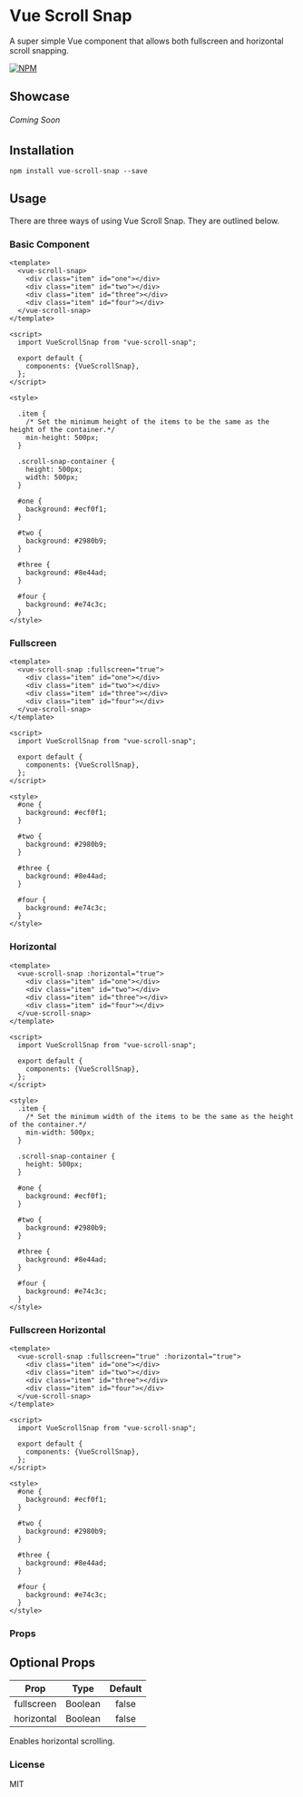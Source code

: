 # Vue Scroll Snap

A super simple Vue component that allows both fullscreen and horizontal scroll snapping.

[![NPM](https://nodei.co/npm/vue-scroll-snap.png?downloads=true&downloadRank=true&stars=true)](https://nodei.co/npm/vue-scroll-snap/)

## Showcase
###### Coming Soon

## Installation

`npm install vue-scroll-snap --save`

## Usage

There are three ways of using Vue Scroll Snap. They are outlined below.

### Basic Component

```vue
<template>
  <vue-scroll-snap>
    <div class="item" id="one"></div>
    <div class="item" id="two"></div>
    <div class="item" id="three"></div>
    <div class="item" id="four"></div>
  </vue-scroll-snap>
</template>

<script>
  import VueScrollSnap from "vue-scroll-snap";

  export default {
    components: {VueScrollSnap},
  };
</script>

<style>

  .item {
    /* Set the minimum height of the items to be the same as the height of the container.*/
    min-height: 500px;
  }

  .scroll-snap-container {
    height: 500px;
    width: 500px;
  }

  #one {
    background: #ecf0f1;
  }

  #two {
    background: #2980b9;
  }

  #three {
    background: #8e44ad;
  }

  #four {
    background: #e74c3c;
  }
</style>
```

### Fullscreen

```vue
<template>
  <vue-scroll-snap :fullscreen="true">
    <div class="item" id="one"></div>
    <div class="item" id="two"></div>
    <div class="item" id="three"></div>
    <div class="item" id="four"></div>
  </vue-scroll-snap>
</template>

<script>
  import VueScrollSnap from "vue-scroll-snap";

  export default {
    components: {VueScrollSnap},
  };
</script>

<style>
  #one {
    background: #ecf0f1;
  }

  #two {
    background: #2980b9;
  }

  #three {
    background: #8e44ad;
  }

  #four {
    background: #e74c3c;
  }
</style>
```

### Horizontal
```vue
<template>
  <vue-scroll-snap :horizontal="true">
    <div class="item" id="one"></div>
    <div class="item" id="two"></div>
    <div class="item" id="three"></div>
    <div class="item" id="four"></div>
  </vue-scroll-snap>
</template>

<script>
  import VueScrollSnap from "vue-scroll-snap";

  export default {
    components: {VueScrollSnap},
  };
</script>

<style>
  .item {
    /* Set the minimum width of the items to be the same as the height of the container.*/
    min-width: 500px;
  }

  .scroll-snap-container {
    height: 500px;
  }
  
  #one {
    background: #ecf0f1;
  }

  #two {
    background: #2980b9;
  }

  #three {
    background: #8e44ad;
  }

  #four {
    background: #e74c3c;
  }
</style>
```

### Fullscreen Horizontal
```vue
<template>
  <vue-scroll-snap :fullscreen="true" :horizontal="true">
    <div class="item" id="one"></div>
    <div class="item" id="two"></div>
    <div class="item" id="three"></div>
    <div class="item" id="four"></div>
  </vue-scroll-snap>
</template>

<script>
  import VueScrollSnap from "vue-scroll-snap";

  export default {
    components: {VueScrollSnap},
  };
</script>

<style>
  #one {
    background: #ecf0f1;
  }

  #two {
    background: #2980b9;
  }

  #three {
    background: #8e44ad;
  }

  #four {
    background: #e74c3c;
  }
</style>
```

### Props

## Optional Props
| Prop          | Type          | Default       |
| ------------- |:-------------:|:-------------:|
| fullscreen    | Boolean       | false         |
| horizontal    | Boolean       | false         |
Enables horizontal scrolling.

### License
MIT
